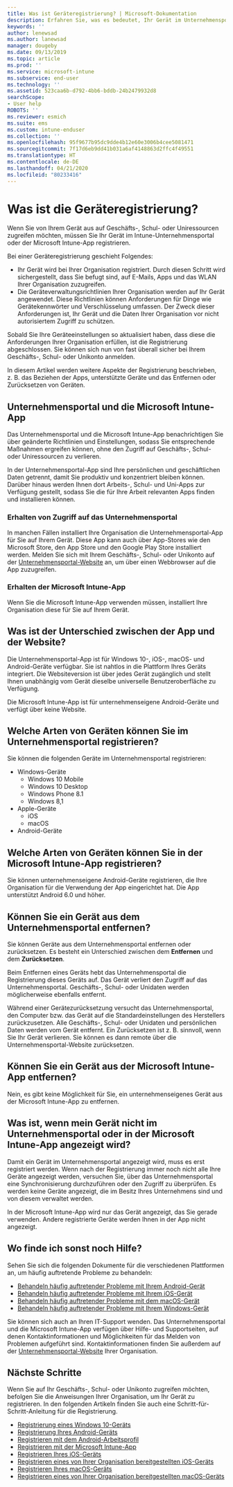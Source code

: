 ```yaml
---
title: Was ist Geräteregistrierung? | Microsoft-Dokumentation
description: Erfahren Sie, was es bedeutet, Ihr Gerät im Unternehmensportal und der Microsoft Intune-App zu registrieren.
keywords: ''
author: lenewsad
ms.author: lanewsad
manager: dougeby
ms.date: 09/13/2019
ms.topic: article
ms.prod: ''
ms.service: microsoft-intune
ms.subservice: end-user
ms.technology: ''
ms.assetid: 523caa6b-d792-4bb6-bddb-24b2479932d8
searchScope:
- User help
ROBOTS: ''
ms.reviewer: esmich
ms.suite: ems
ms.custom: intune-enduser
ms.collection: ''
ms.openlocfilehash: 95f9677b95dc9dde4b12e60e3006b4cee5081471
ms.sourcegitcommit: 7f17d6eb9dd41b031a6af4148863d2ffc4f49551
ms.translationtype: HT
ms.contentlocale: de-DE
ms.lasthandoff: 04/21/2020
ms.locfileid: "80233416"
---
```

# <a name="what-is-device-enrollment"></a>Was ist die Geräteregistrierung?
Wenn Sie von Ihrem Gerät aus auf Geschäfts-, Schul- oder Uniressourcen zugreifen möchten, müssen Sie Ihr Gerät im Intune-Unternehmensportal oder der Microsoft Intune-App registrieren. 

Bei einer Geräteregistrierung geschieht Folgendes:

* Ihr Gerät wird bei Ihrer Organisation registriert. Durch diesen Schritt wird sichergestellt, dass Sie befugt sind, auf E-Mails, Apps und das WLAN Ihrer Organisation zuzugreifen. 
* Die Geräteverwaltungsrichtlinien Ihrer Organisation werden auf Ihr Gerät angewendet. Diese Richtlinien können Anforderungen für Dinge wie Gerätekennwörter und Verschlüsselung umfassen. Der Zweck dieser Anforderungen ist, Ihr Gerät und die Daten Ihrer Organisation vor nicht autorisiertem Zugriff zu schützen.

Sobald Sie Ihre Geräteeinstellungen so aktualisiert haben, dass diese die Anforderungen Ihrer Organisation erfüllen, ist die Registrierung abgeschlossen. Sie können sich nun von fast überall sicher bei Ihrem Geschäfts-, Schul- oder Unikonto anmelden.  

In diesem Artikel werden weitere Aspekte der Registrierung beschrieben, z. B. das Beziehen der Apps, unterstützte Geräte und das Entfernen oder Zurücksetzen von Geräten.  

## <a name="company-portal-and-microsoft-intune-app"></a>Unternehmensportal und die Microsoft Intune-App

Das Unternehmensportal und die Microsoft Intune-App benachrichtigen Sie über geänderte Richtlinien und Einstellungen, sodass Sie entsprechende Maßnahmen ergreifen können, ohne den Zugriff auf Geschäfts-, Schul- oder Uniressourcen zu verlieren. 

In der Unternehmensportal-App sind Ihre persönlichen und geschäftlichen Daten getrennt, damit Sie produktiv und konzentriert bleiben können. Darüber hinaus werden Ihnen dort Arbeits-, Schul- und Uni-Apps zur Verfügung gestellt, sodass Sie die für Ihre Arbeit relevanten Apps finden und installieren können.  

### <a name="get-company-portal"></a>Erhalten von Zugriff auf das Unternehmensportal

In manchen Fällen installiert Ihre Organisation die Unternehmensportal-App für Sie auf Ihrem Gerät. Diese App kann auch über App-Stores wie den Microsoft Store, den App Store und den Google Play Store installiert werden. Melden Sie sich mit Ihrem Geschäfts-, Schul- oder Unikonto auf der [Unternehmensportal-Website](https://go.microsoft.com/fwlink/?linkid=2010980) an, um über einen Webbrowser auf die App zuzugreifen.  

### <a name="get-microsoft-intune-app"></a>Erhalten der Microsoft Intune-App

Wenn Sie die Microsoft Intune-App verwenden müssen, installiert Ihre Organisation diese für Sie auf Ihrem Gerät.  

## <a name="whats-the-difference-between-the-apps-and-the-website"></a>Was ist der Unterschied zwischen der App und der Website?
Die Unternehmensportal-App ist für Windows 10-, iOS-, macOS- und Android-Geräte verfügbar. Sie ist nahtlos in die Plattform Ihres Geräts integriert. Die Websiteversion ist über jedes Gerät zugänglich und stellt Ihnen unabhängig vom Gerät dieselbe universelle Benutzeroberfläche zu Verfügung. 

Die Microsoft Intune-App ist für unternehmenseigene Android-Geräte und verfügt über keine Website.  

## <a name="what-kind-of-devices-can-you-enroll-with-company-portal"></a>Welche Arten von Geräten können Sie im Unternehmensportal registrieren?
Sie können die folgenden Geräte im Unternehmensportal registrieren:  

- Windows-Geräte
  - Windows 10 Mobile
  - Windows 10 Desktop
  - Windows Phone 8.1
  - Windows 8,1
- Apple-Geräte
    - iOS
    - macOS
- Android-Geräte


## <a name="what-kind-of-devices-can-you-enroll-with-the-microsoft-intune-app"></a>Welche Arten von Geräten können Sie in der Microsoft Intune-App registrieren?  
Sie können unternehmenseigene Android-Geräte registrieren, die Ihre Organisation für die Verwendung der App eingerichtet hat. Die App unterstützt Android 6.0 und höher. 

## <a name="can-you-remove-a-device-from-the-company-portal"></a>Können Sie ein Gerät aus dem Unternehmensportal entfernen?
Sie können Geräte aus dem Unternehmensportal entfernen oder zurücksetzen. Es besteht ein Unterschied zwischen dem **Entfernen** und dem **Zurücksetzen**.

Beim Entfernen eines Geräts hebt das Unternehmensportal die Registrierung dieses Geräts auf. Das Gerät verliert den Zugriff auf das Unternehmensportal. Geschäfts-, Schul- oder Unidaten werden möglicherweise ebenfalls entfernt. 

Während einer Gerätezurücksetzung versucht das Unternehmensportal, den Computer bzw. das Gerät auf die Standardeinstellungen des Herstellers zurückzusetzen. Alle Geschäfts-, Schul- oder Unidaten und persönlichen Daten werden vom Gerät entfernt. Ein Zurücksetzen ist z. B. sinnvoll, wenn Sie Ihr Gerät verlieren. Sie können es dann remote über die Unternehmensportal-Website zurücksetzen.  

## <a name="can-you-remove-a-device-from-the-microsoft-intune-app"></a>Können Sie ein Gerät aus der Microsoft Intune-App entfernen?
Nein, es gibt keine Möglichkeit für Sie, ein unternehmenseigenes Gerät aus der Microsoft Intune-App zu entfernen.  

## <a name="what-if-i-cant-see-my-device-in-the-company-portal-or-microsoft-intune-app"></a>Was ist, wenn mein Gerät nicht im Unternehmensportal oder in der Microsoft Intune-App angezeigt wird?
Damit ein Gerät im Unternehmensportal angezeigt wird, muss es erst registriert werden. Wenn nach der Registrierung immer noch nicht alle Ihre Geräte angezeigt werden, versuchen Sie, über das Unternehmensportal eine Synchronisierung durchzuführen oder den Zugriff zu überprüfen. Es werden keine Geräte angezeigt, die im Besitz Ihres Unternehmens sind und von diesem verwaltet werden.

In der Microsoft Intune-App wird nur das Gerät angezeigt, das Sie gerade verwenden. Andere registrierte Geräte werden Ihnen in der App nicht angezeigt.  

## <a name="where-else-can-i-go-for-help"></a>Wo finde ich sonst noch Hilfe?  
Sehen Sie sich die folgenden Dokumente für die verschiedenen Plattformen an, um häufig auftretende Probleme zu behandeln:  

- [Behandeln häufig auftretender Probleme mit Ihrem Android-Gerät](check-compliance-on-your-device-android.md)  
- [Behandeln häufig auftretender Probleme mit Ihrem iOS-Gerät](troubleshoot-your-device-ios.md)
- [Behandeln häufig auftretender Probleme mit dem macOS-Gerät](troubleshoot-your-device-macos.md)
- [Behandeln häufig auftretender Probleme mit Ihrem Windows-Gerät](troubleshoot-your-device-windows.md)

Sie können sich auch an Ihren IT-Support wenden. Das Unternehmensportal und die Microsoft Intune-App verfügen über Hilfe- und Supportseiten, auf denen Kontaktinformationen und Möglichkeiten für das Melden von Problemen aufgeführt sind. Kontaktinformationen finden Sie außerdem auf der [Unternehmensportal-Website](https://go.microsoft.com/fwlink/?linkid=2010980) Ihrer Organisation.  

## <a name="next-steps"></a>Nächste Schritte  

Wenn Sie auf Ihr Geschäfts-, Schul- oder Unikonto zugreifen möchten, befolgen Sie die Anweisungen Ihrer Organisation, um Ihr Gerät zu registrieren. In den folgenden Artikeln finden Sie auch eine Schritt-für-Schritt-Anleitung für die Registrierung.

* [Registrierung eines Windows 10-Geräts](enroll-windows-10-device.md)
* [Registrierung Ihres Android-Geräts](enroll-device-android-company-portal.md)
* [Registrieren mit dem Android-Arbeitsprofil](enroll-device-android-work-profile.md)
* [Registrieren mit der Microsoft Intune-App](enroll-device-android-microsoft-intune-app.md)
* [Registrieren Ihres iOS-Geräts](enroll-your-device-in-intune-ios.md)
* [Registrieren eines von Ihrer Organisation bereitgestellten iOS-Geräts](enroll-your-device-dep-ios.md)
* [Registrieren Ihres macOS-Geräts](enroll-your-device-in-intune-macos-cp.md)
* [Registrieren eines von Ihrer Organisation bereitgestellten macOS-Geräts](enroll-company-device-macos.md)
